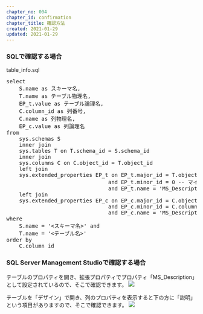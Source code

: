 ```yaml
---
chapter_no: 004
chapter_id: confirmation
chapter_title: 確認方法
created: 2021-01-29
updated: 2021-01-29
---
```

### SQLで確認する場合

<div class="code-box">
<div class="title">table_info.sql</div>
<pre>
select
    S.name as スキーマ名,
	T.name as テーブル物理名,
	EP_t.value as テーブル論理名,
	C.column_id as 列番号,
	C.name as 列物理名,
	EP_c.value as 列論理名
from
    sys.schemas S
	inner join
    sys.tables T on T.schema_id = S.schema_id
	inner join
    sys.columns C on C.object_id = T.object_id
    left join
	sys.extended_properties EP_t on EP_t.major_id = T.object_id
	                            and EP_t.minor_id = 0 -- マイナーID=0がテーブルの情報 
	                            and EP_t.name = 'MS_Description'
    left join
    sys.extended_properties EP_c on EP_c.major_id = C.object_id
	                            and EP_c.minor_id = C.column_id
	                            and EP_c.name = 'MS_Description'
where
	S.name = '&lt;スキーマ名&gt;' and
	T.name = '&lt;テーブル名&gt;'
order by
	C.column_id
</pre>
</div>

### SQL Server Management Studioで確認する場合

テーブルのプロパティを開き、拡張プロパティでプロパティ「MS_Description」として設定されているので、そこで確認できます。
![](https://cdn-ak.f.st-hatena.com/images/fotolife/f/fumokmm/20210129/20210129183541.png)

テーブルを「デザイン」で開き、列のプロパティを表示すると下の方に「説明」という項目がありますので、そこで確認できます。
![](https://cdn-ak.f.st-hatena.com/images/fotolife/f/fumokmm/20210129/20210129183546.png)
